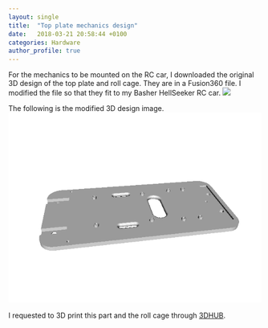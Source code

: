 ```yaml
---
layout: single
title:  "Top plate mechanics design"
date:   2018-03-21 20:58:44 +0100
categories: Hardware
author_profile: true
---
```


For the mechanics to be mounted on the RC car, I downloaded the original 3D design
of the top plate and roll cage. They are in a Fusion360 file.
I modified the file so that they fit to my Basher HellSeeker RC car.
[![](https://img.youtube.com/vi/NDVN_pXmMjU/0.jpg)](https://www.youtube.com/watch?v=NDVN_pXmMjU)

The following is the modified 3D design image.
![TopPlateImage](/assets/images/TopPlate.png)

I requested to 3D print this part and the roll cage through [3DHUB].

[3DHUB]:https://www.3dhubs.com/
